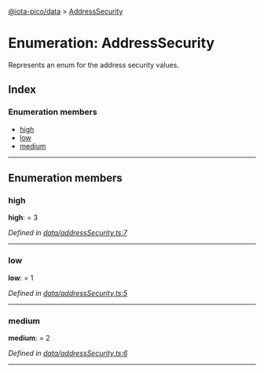 [@iota-pico/data](../README.md) > [AddressSecurity](../enums/addresssecurity.md)

# Enumeration: AddressSecurity

Represents an enum for the address security values.

## Index

### Enumeration members

* [high](addresssecurity.md#high)
* [low](addresssecurity.md#low)
* [medium](addresssecurity.md#medium)

---

## Enumeration members

<a id="high"></a>

###  high

**high**:  = 3

*Defined in [data/addressSecurity.ts:7](https://github.com/iota-pico/data/blob/56eb85f/src/data/addressSecurity.ts#L7)*

___
<a id="low"></a>

###  low

**low**:  = 1

*Defined in [data/addressSecurity.ts:5](https://github.com/iota-pico/data/blob/56eb85f/src/data/addressSecurity.ts#L5)*

___
<a id="medium"></a>

###  medium

**medium**:  = 2

*Defined in [data/addressSecurity.ts:6](https://github.com/iota-pico/data/blob/56eb85f/src/data/addressSecurity.ts#L6)*

___

